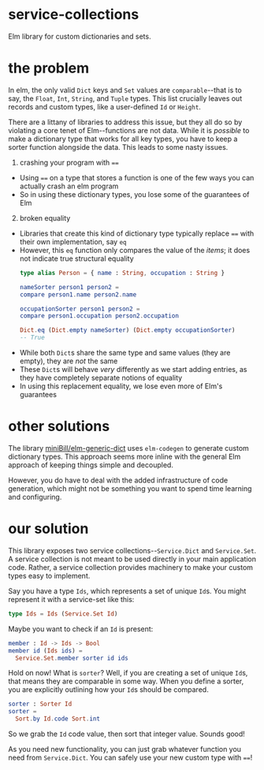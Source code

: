 # service-collections
Elm library for custom dictionaries and sets.

# the problem
In elm, the only valid `Dict` keys and `Set` values are `comparable`--that is to say, the `Float`, `Int`, `String`, and `Tuple` types.
This list crucially leaves out records and custom types, like a user-defined `Id` or `Height`.

There are a littany of libraries to address this issue, but they all do so by violating a core tenet of Elm--functions are not data.
While it is _possible_ to make a dictionary type that works for all key types, you have to keep a sorter function alongside the data.
This leads to some nasty issues.
1. crashing your program with `==`
  * Using `==` on a type that stores a function is one of the few ways you can actually crash an elm program
  * So in using these dictionary types, you lose some of the guarantees of Elm
2. broken equality
  * Libraries that create this kind of dictionary type typically replace `==` with their own implementation, say `eq`
  * However, this `eq` function only compares the value of the _items_; it does not indicate true structural equality
    ```elm
    type alias Person = { name : String, occupation : String }

    nameSorter person1 person2 =
	compare person1.name person2.name

    occupationSorter person1 person2 =
	compare person1.occupation person2.occupation

    Dict.eq (Dict.empty nameSorter) (Dict.empty occupationSorter)
    -- True
    ```
  * While both `Dict`s share the same type and same values (they are empty), they are *not* the same
  * These `Dict`s will behave _very_ differently as we start adding entries, as they have completely separate notions of equality
  * In using this replacement equality, we lose even more of Elm's guarantees 
# other solutions
The library [miniBill/elm-generic-dict](https://package.elm-lang.org/packages/miniBill/elm-generic-dict/latest/) uses `elm-codegen` to generate custom dictionary types.
This approach seems more inline with the general Elm approach of keeping things simple and decoupled.

However, you do have to deal with the added infrastructure of code generation, which might not be something you want to spend time learning and configuring.
# our solution
This library exposes two service collections--`Service.Dict` and `Service.Set`.
A service collection is not meant to be used directly in your main application code.
Rather, a service collection provides machinery to make your custom types easy to implement.

Say you have a type `Ids`, which represents a set of unique `Id`s.
You might represent it with a service-set like this:
```elm
type Ids = Ids (Service.Set Id)
```

Maybe you want to check if an `Id` is present:
```elm
member : Id -> Ids -> Bool
member id (Ids ids) =
  Service.Set.member sorter id ids
```

Hold on now! What is `sorter`?
Well, if you are creating a set of unique `Id`s, that means they are comparable in some way.
When you define a sorter, you are explicitly outlining how your `Id`s should be compared.
```elm
sorter : Sorter Id
sorter =
  Sort.by Id.code Sort.int
```
So we grab the `Id` code value, then sort that integer value. Sounds good!

As you need new functionality, you can just grab whatever function you need from `Service.Dict`.
You can safely use your new custom type with `==`!
